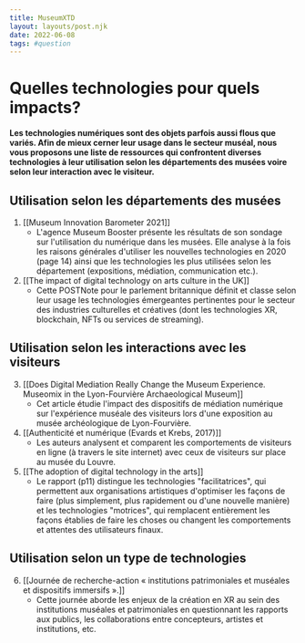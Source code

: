 ```yaml
---
title: MuseumXTD
layout: layouts/post.njk
date: 2022-06-08
tags: #question
---
```

# Quelles technologies pour quels impacts?
**Les technologies numériques sont des objets parfois aussi flous que variés. Afin de mieux cerner leur usage dans le secteur muséal, nous vous proposons une liste de ressources qui confrontent diverses technologies à leur utilisation selon les départements des musées voire selon leur interaction avec le visiteur.**   

## Utilisation selon les **départements des musées**
1. [[Museum Innovation Barometer 2021]]
	- L'agence Museum Booster présente les résultats de son sondage sur l'utilisation du numérique dans les musées. Elle analyse à la fois les raisons générales d'utiliser les nouvelles technologies en 2020 (page 14) ainsi que les technologies les plus utilisées selon les département (expositions, médiation, communication etc.). 
2. [[The impact of digital technology on arts culture in the UK]]
	- Cette POSTNote pour le parlement britannique définit et classe selon leur usage les technologies émergeantes pertinentes pour le secteur des industries culturelles et créatives (dont les technologies XR, blockchain, NFTs ou services de streaming). 


## Utilisation selon les interactions avec les visiteurs
3. [[Does Digital Mediation Really Change the Museum Experience. Museomix in the Lyon-Fourvière Archaeological Museum]]
	- Cet article étudie l'impact des dispositifs de médiation numérique sur l'expérience muséale des visiteurs lors d'une exposition au musée archéologique de Lyon-Fourvière. 
4. [[Authenticité et numérique (Evards et Krebs, 2017)]]
	- Les auteurs analysent et comparent les comportements de visiteurs en ligne (à travers le site internet) avec ceux de visiteurs sur place au musée du Louvre. 
5. [[The adoption of digital technology in the arts]] 
	- Le rapport (p11) distingue les technologies "facilitatrices", qui permettent aux organisations artistiques d'optimiser les façons de faire (plus simplement, plus rapidement ou d'une nouvelle manière) et les technologies "motrices", qui remplacent entièrement les façons établies de faire les choses ou changent les comportements et attentes des utilisateurs finaux. 

## Utilisation selon un type de technologies
6. [[Journée de recherche-action « institutions patrimoniales et muséales et dispositifs immersifs ».]]
	- Cette journée aborde les enjeux de la création en XR au sein des institutions muséales et patrimoniales en questionnant les rapports aux publics, les collaborations entre concepteurs, artistes et institutions, etc.